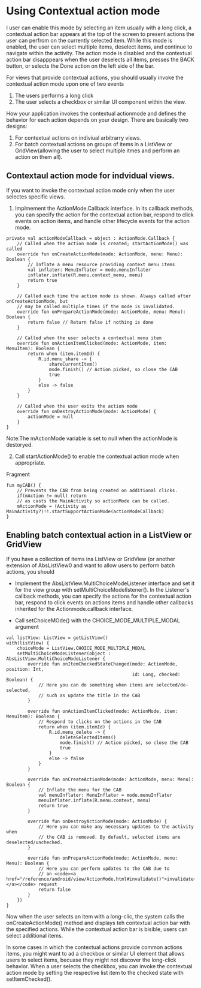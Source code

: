 # Using Contextual action mode
I user can enable this mode by selecting an item usually with a long click, a contextual action bar appears at the top of the screen to present actions the user can perfrom on the currently selected item. While this mode is enabled, the user can select multiple items, deselect items, and continue to navigate within the activity. The action mode is disabled and the contextual action bar disapppears when the user deselects all items, presses the BACK button, or selects the Done action on the left side of the bar. 

For views that provide contextual actions, you should usually invoke the contextual action mode upon one of two events 

1. The users performs a long click
2. The user selects a checkbox or similar UI component within the view. 

How your application invokes the contextual actionmode and defines the behavior for each action depends on your design. There are basically two designs: 
1. For contextual actions on indiviual arbitrarry views. 
2. For batch contextual actions on groups of items in a ListView or GridView(allowing the user to select multiple itmes and perform an action on them all). 

## Contextaul action mode for indvidual views. 
If you want to invoke the contextual action mode only when the user selectes specific views. 

1. Implmement the ActionMode.Callback interface. In its callback methods, you can specify the action for the contextual action bar, respond to click events on action items, and handle other lifecycle events for the action mode. 
 
```
private val actionModeCallback = object : ActionMode.Callback {
    // Called when the action mode is created; startActionMode() was called
    override fun onCreateActionMode(mode: ActionMode, menu: Menu): Boolean {
        // Inflate a menu resource providing context menu items
        val inflater: MenuInflater = mode.menuInflater
        inflater.inflate(R.menu.context_menu, menu)
        return true
    }

    // Called each time the action mode is shown. Always called after onCreateActionMode, but
    // may be called multiple times if the mode is invalidated.
    override fun onPrepareActionMode(mode: ActionMode, menu: Menu): Boolean {
        return false // Return false if nothing is done
    }

    // Called when the user selects a contextual menu item
    override fun onActionItemClicked(mode: ActionMode, item: MenuItem): Boolean {
        return when (item.itemId) {
            R.id.menu_share -> {
                shareCurrentItem()
                mode.finish() // Action picked, so close the CAB
                true
            }
            else -> false
        }
    }

    // Called when the user exits the action mode
    override fun onDestroyActionMode(mode: ActionMode) {
        actionMode = null
    }
}
```
Note:The mActionMode variable is set to null when the actionMode is destoryed. 

2. Call startActionMode() to enable the contextual action mode when appropriate.  

Fragment
```
fun myCAB() {
    // Prevents the CAB from being created on additional clicks. 
    if(mAction != null) return 
    // as casts the MainActivity so actionMode can be called. 
    mActionMode = (Activity as MainActivity?)!!.startSupportActionMode(actionModeCallback)
}
```



## Enabling batch contextual action in a ListView or GridView
If you have a collection of items ina ListView or GridView (or another extension of AbsListView0 and want to allow users to perform batch actions, you should
- Implement the AbsListView.MultiChoiceModeListener interface and set it for the view group with setMultiChoiceModelIstener(). In the Listener's callback methods, you can specify the actions for the contextual action bar, respond to click events on actions items and handle other callbacks inherited for the Actionmode.callback interface. 

- Call setChoiceMOde() with the CHOICE_MODE_MULTIPLE_MODAL argument

```
val listView: ListView = getListView()
with(listView) {
    choiceMode = ListView.CHOICE_MODE_MULTIPLE_MODAL
    setMultiChoiceModeListener(object : AbsListView.MultiChoiceModeListener {
        override fun onItemCheckedStateChanged(mode: ActionMode, position: Int,
                                               id: Long, checked: Boolean) {
            // Here you can do something when items are selected/de-selected,
            // such as update the title in the CAB
        }

        override fun onActionItemClicked(mode: ActionMode, item: MenuItem): Boolean {
            // Respond to clicks on the actions in the CAB
            return when (item.itemId) {
                R.id.menu_delete -> {
                    deleteSelectedItems()
                    mode.finish() // Action picked, so close the CAB
                    true
                }
                else -> false
            }
        }

        override fun onCreateActionMode(mode: ActionMode, menu: Menu): Boolean {
            // Inflate the menu for the CAB
            val menuInflater: MenuInflater = mode.menuInflater
            menuInflater.inflate(R.menu.context, menu)
            return true
        }

        override fun onDestroyActionMode(mode: ActionMode) {
            // Here you can make any necessary updates to the activity when
            // the CAB is removed. By default, selected items are deselected/unchecked.
        }

        override fun onPrepareActionMode(mode: ActionMode, menu: Menu): Boolean {
            // Here you can perform updates to the CAB due to
            // an <code><a href="/reference/android/view/ActionMode.html#invalidate()">invalidate()</a></code> request
            return false
        }
    })
}
```

Now when the user selects an item with a long-clic, the system calls the onCreateActionMode() method and displays teh contextual action bar with the specified actions. While the contextual action bar is bisible, users can select additional items. 

In some cases in which the contextual actions provide common actions items, you might want to ad a checkbox or similar UI element that allows users to select items, becuase they might not discover the long-click behavior. When a user selects the checkbox, you can invoke the contextual action mode by setting the respective list item to the checked state with setItemChecked(). 

